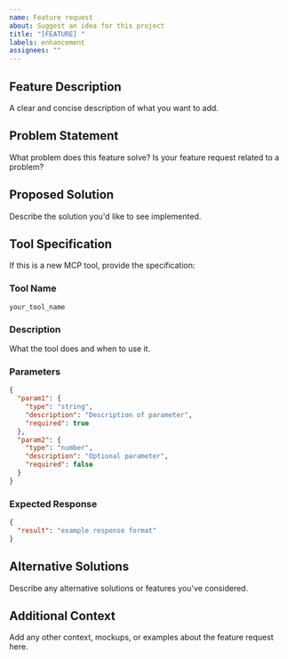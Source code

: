 ```yaml
---
name: Feature request
about: Suggest an idea for this project
title: "[FEATURE] "
labels: enhancement
assignees: ""
---
```


## Feature Description

A clear and concise description of what you want to add.

## Problem Statement

What problem does this feature solve? Is your feature request related to a problem?

## Proposed Solution

Describe the solution you'd like to see implemented.

## Tool Specification

If this is a new MCP tool, provide the specification:

### Tool Name

`your_tool_name`

### Description

What the tool does and when to use it.

### Parameters

```json
{
  "param1": {
    "type": "string",
    "description": "Description of parameter",
    "required": true
  },
  "param2": {
    "type": "number",
    "description": "Optional parameter",
    "required": false
  }
}
```

### Expected Response

```json
{
  "result": "example response format"
}
```

## Alternative Solutions

Describe any alternative solutions or features you've considered.

## Additional Context

Add any other context, mockups, or examples about the feature request here.
